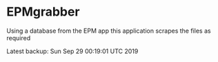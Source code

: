 # EPMgrabber
Using a database from the EPM app this application scrapes the files as required


Latest backup: Sun Sep 29 00:19:01 UTC 2019
